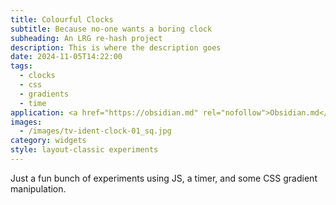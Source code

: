 ```yaml
---
title: Colourful Clocks
subtitle: Because no-one wants a boring clock
subheading: An LRG re-hash project
description: This is where the description goes
date: 2024-11-05T14:22:00
tags:
  - clocks
  - css
  - gradients
  - time
application: <a href="https://obsidian.md" rel="nofollow">Obsidian.md</a>
images:
  - /images/tv-ident-clock-01_sq.jpg
category: widgets
style: layout-classic experiments
---
```


Just a fun bunch of experiments using JS, a timer, and some CSS gradient manipulation.

